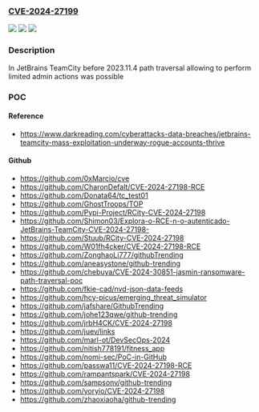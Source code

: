 ### [CVE-2024-27199](https://cve.mitre.org/cgi-bin/cvename.cgi?name=CVE-2024-27199)
![](https://img.shields.io/static/v1?label=Product&message=TeamCity&color=blue)
![](https://img.shields.io/static/v1?label=Version&message=0%3C%202023.11.4%20&color=brighgreen)
![](https://img.shields.io/static/v1?label=Vulnerability&message=CWE-23&color=brighgreen)

### Description

In JetBrains TeamCity before 2023.11.4 path traversal allowing to perform limited admin actions  was possible

### POC

#### Reference
- https://www.darkreading.com/cyberattacks-data-breaches/jetbrains-teamcity-mass-exploitation-underway-rogue-accounts-thrive

#### Github
- https://github.com/0xMarcio/cve
- https://github.com/CharonDefalt/CVE-2024-27198-RCE
- https://github.com/Donata64/tc_test01
- https://github.com/GhostTroops/TOP
- https://github.com/Pypi-Project/RCity-CVE-2024-27198
- https://github.com/Shimon03/Explora-o-RCE-n-o-autenticado-JetBrains-TeamCity-CVE-2024-27198-
- https://github.com/Stuub/RCity-CVE-2024-27198
- https://github.com/W01fh4cker/CVE-2024-27198-RCE
- https://github.com/ZonghaoLi777/githubTrending
- https://github.com/aneasystone/github-trending
- https://github.com/chebuya/CVE-2024-30851-jasmin-ransomware-path-traversal-poc
- https://github.com/fkie-cad/nvd-json-data-feeds
- https://github.com/hcy-picus/emerging_threat_simulator
- https://github.com/jafshare/GithubTrending
- https://github.com/johe123qwe/github-trending
- https://github.com/jrbH4CK/CVE-2024-27198
- https://github.com/juev/links
- https://github.com/marl-ot/DevSecOps-2024
- https://github.com/nitish778191/fitness_app
- https://github.com/nomi-sec/PoC-in-GitHub
- https://github.com/passwa11/CVE-2024-27198-RCE
- https://github.com/rampantspark/CVE-2024-27198
- https://github.com/sampsonv/github-trending
- https://github.com/yoryio/CVE-2024-27198
- https://github.com/zhaoxiaoha/github-trending

